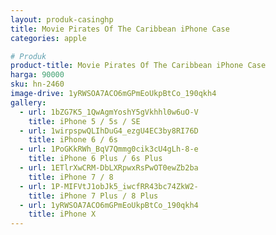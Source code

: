 ```yaml
---
layout: produk-casinghp
title: Movie Pirates Of The Caribbean iPhone Case
categories: apple

# Produk
product-title: Movie Pirates Of The Caribbean iPhone Case
harga: 90000
sku: hn-2460
image-drive: 1yRWSOA7ACO6mGPmEoUkpBtCo_190qkh4
gallery:
  - url: 1bZG7K5_1QwAgmYoshY5gVkhhl0w6uO-V
    title: iPhone 5 / 5s / SE
  - url: 1wirpspwQLIhDuG4_ezgU4EC3by8RI76D
    title: iPhone 6 / 6s
  - url: 1PoGKkRWh_BqV7Qmmg0cik3cU4gLh-8-e
    title: iPhone 6 Plus / 6s Plus
  - url: 1ETlrXwCRM-DbLXRpwxRsPwOT0ewZb2ba
    title: iPhone 7 / 8
  - url: 1P-MIFVtJ1obJk5_iwcfRR43bc74ZkW2-
    title: iPhone 7 Plus / 8 Plus
  - url: 1yRWSOA7ACO6mGPmEoUkpBtCo_190qkh4
    title: iPhone X
---
```

